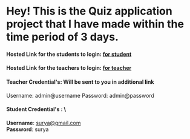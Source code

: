 # Hey! This is the Quiz application project that I have made within the time period of 3 days.

#### Hosted Link for the students to login: [for student](http://harshitquiz.great-site.net/system/ )
#### Hosted Link for the teachers to login: [for teacher](http://harshitquiz.great-site.net/system/teacher/admin) 

#### Teacher Credential's: Will be sent to you in additional link
Username: admin@username
Password: admin@password

#### Student Credential's : \
**Username**: surya@gmail.com \
**Password**: surya

